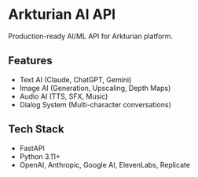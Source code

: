 # Arkturian AI API

Production-ready AI/ML API for Arkturian platform.

## Features
- Text AI (Claude, ChatGPT, Gemini)
- Image AI (Generation, Upscaling, Depth Maps)
- Audio AI (TTS, SFX, Music)
- Dialog System (Multi-character conversations)

## Tech Stack
- FastAPI
- Python 3.11+
- OpenAI, Anthropic, Google AI, ElevenLabs, Replicate
